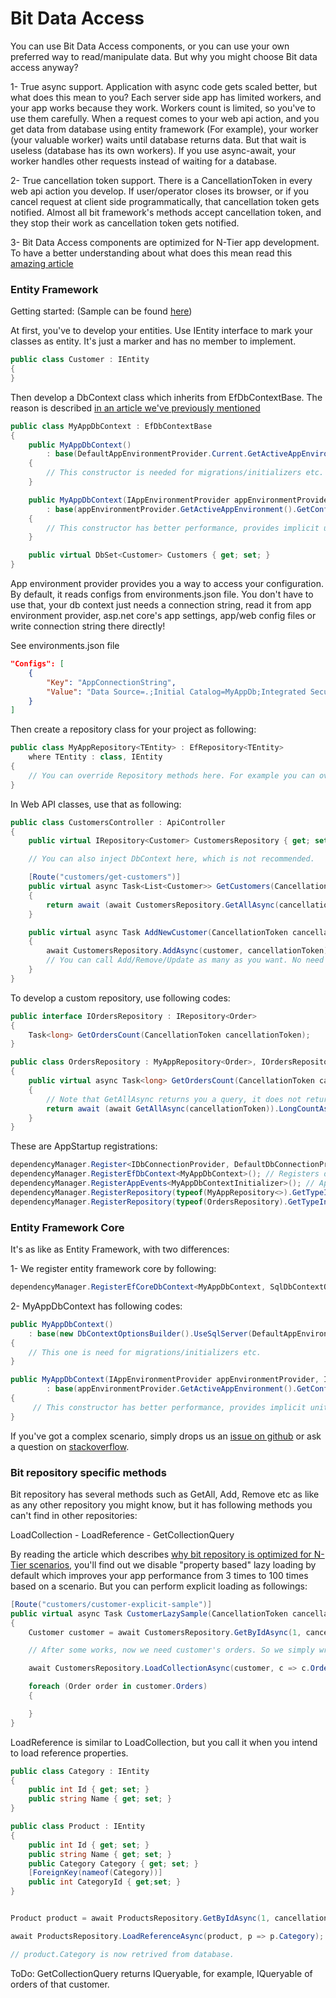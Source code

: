 # Bit Data Access

You can use Bit Data Access components, or you can use your own preferred way to read/manipulate data. But why you might choose Bit data access anyway?


1- True async support. Application with async code gets scaled better, but what does this mean to you? Each server side app has limited workers, and your app works because they work. Workers count is limited, so you've to use them carefully. When a request comes to your web api action, and you get data from database using entity framework (For example), your worker (your valuable worker) waits until database returns data. But that wait is useless (database has its own workers). If you use async-await, your worker handles other requests instead of waiting for a database.


2- True cancellation token support. There is a CancellationToken in every web api action you develop. If user/operator closes its browser, or if you cancel request at client side programmatically, that cancellation token gets notified. Almost all bit framework's methods accept cancellation token, and they stop their work as cancellation token gets notified.


3- Bit Data Access components are optimized for N-Tier app development. To have a better understanding about what does this mean read this [amazing article](docs/blog/optimized-entity-framework-for-n-tier-apps.md)

### Entity Framework

Getting started: (Sample can be found [here](https://github.com/bit-foundation/bit-framework/tree/master/Samples/DataAccessSamples/))

At first, you've to develop your entities. Use IEntity interface to mark your classes as entity. It's just a marker and has no member to implement.

```csharp
public class Customer : IEntity
{
}
```

Then develop a DbContext class which inherits from EfDbContextBase. The reason is described [in an article we've previously mentioned](docs/blog/optimized-entity-framework-for-n-tier-apps.md)

```csharp
public class MyAppDbContext : EfDbContextBase
{
    public MyAppDbContext()
        : base(DefaultAppEnvironmentProvider.Current.GetActiveAppEnvironment().GetConfig<string>("AppConnectionString"))
    {
        // This constructor is needed for migrations/initializers etc.
    }

    public MyAppDbContext(IAppEnvironmentProvider appEnvironmentProvider, IDbConnectionProvider dbConnectionProvider)
        : base(appEnvironmentProvider.GetActiveAppEnvironment().GetConfig<string>("AppConnectionString"), dbConnectionProvider)
    {
        // This constructor has better performance, provides implicit unit of work, etc. And it is automatically used by bit framework while processing requests etc.
    }

    public virtual DbSet<Customer> Customers { get; set; }
}
```

App environment provider provides you a way to access your configuration. By default, it reads configs from environments.json file. You don't have to use that, your db context just needs a connection string, read it from app environment provider, asp.net core's app settings, app/web config files or write connection string there directly!

See environments.json file

```json
"Configs": [
    {
        "Key": "AppConnectionString",
        "Value": "Data Source=.;Initial Catalog=MyAppDb;Integrated Security=True;"
    }
]
```

Then create a repository class for your project as following:

```csharp
public class MyAppRepository<TEntity> : EfRepository<TEntity>
    where TEntity : class, IEntity
{
    // You can override Repository methods here. For example you can override AddAsync
}

```

In Web API classes, use that as following:

```csharp
public class CustomersController : ApiController
{
    public virtual IRepository<Customer> CustomersRepository { get; set; } // property injection

    // You can also inject DbContext here, which is not recommended.

    [Route("customers/get-customers")]
    public virtual async Task<List<Customer>> GetCustomers(CancellationToken cancellationToken)
    {
        return await (await CustomersRepository.GetAllAsync(cancellationToken)).ToListAsync(cancellationToken);
    }

    public virtual async Task AddNewCustomer(CancellationToken cancellationToken, Customer customer)
    {
        await CustomersRepository.AddAsync(customer, cancellationToken);
        // You can call Add/Remove/Update as many as you want. No need to call SaveChanges, we save everything if no issue is found during processing this request. (Implicit unit of work)
    }
}
```

To develop a custom repository, use following codes:

```csharp
public interface IOrdersRepository : IRepository<Order>
{
    Task<long> GetOrdersCount(CancellationToken cancellationToken);
}

public class OrdersRepository : MyAppRepository<Order>, IOrdersRepository
{
    public virtual async Task<long> GetOrdersCount(CancellationToken cancellationToken)
    {
        // Note that GetAllAsync returns you a query, it does not return all data. So following code has this sql as its equivalent: select count_big(*) from Orders
        return await (await GetAllAsync(cancellationToken)).LongCountAsync(cancellationToken);
    }
}
```

These are AppStartup registrations:

```csharp
dependencyManager.Register<IDbConnectionProvider, DefaultDbConnectionProvider<SqlConnection>>(); // Uses Sql connection
dependencyManager.RegisterEfDbContext<MyAppDbContext>(); // Registers db context class
dependencyManager.RegisterAppEvents<MyAppDbContextInitializer>(); // App event to initialize db context at startup. We recommend you to use Entity framework migrations instead.
dependencyManager.RegisterRepository(typeof(MyAppRepository<>).GetTypeInfo()); // You can inject IRepository<Customer> or IRepository<any class you want>
dependencyManager.RegisterRepository(typeof(OrdersRepository).GetTypeInfo()); // It registers custom orders repository
```

### Entity Framework Core

It's as like as Entity Framework, with two differences:

1- We register entity framework core by following:

```csharp
dependencyManager.RegisterEfCoreDbContext<MyAppDbContext, SqlDbContextObjectsProvider>();
```

2- MyAppDbContext has following codes:

```csharp
public MyAppDbContext()
    : base(new DbContextOptionsBuilder().UseSqlServer(DefaultAppEnvironmentProvider.Current.GetActiveAppEnvironment().GetConfig<string>("AppConnectionString")).Options)
{
    // This one is need for migrations/initializers etc.
}

public MyAppDbContext(IAppEnvironmentProvider appEnvironmentProvider, IDbContextObjectsProvider dbContextCreationOptionsProvider)
        : base(appEnvironmentProvider.GetActiveAppEnvironment().GetConfig<string>("AppConnectionString"), dbContextCreationOptionsProvider)
{
     // This constructor has better performance, provides implicit unit of work, etc. And it is automatically used by bit framework while processing requests etc.
}
```

If you've got a complex scenario, simply drops us an [issue on github](https://github.com/bit-foundation/bit-framework/issues) or ask a question on [stackoverflow](https://stackoverflow.com/questions/tagged/bit-framework).

### Bit repository specific methods

Bit repository has several methods such as GetAll, Add, Remove etc as like as any other repository you might know, but it has following methods you can't find in other repositories:

LoadCollection - LoadReference - GetCollectionQuery

By reading the article which describes [why bit repository is optimized for N-Tier scenarios](docs/blog/optimized-entity-framework-for-n-tier-apps.md), you'll find out we disable "property based" lazy loading by default which improves your app performance from 3 times to 100 times based on a scenario. But you can perform explicit loading as followings:

```csharp
[Route("customers/customer-explicit-sample")]
public virtual async Task CustomerLazySample(CancellationToken cancellationToken)
{
    Customer customer = await CustomersRepository.GetByIdAsync(1, cancellationToken);

    // After some works, now we need customer's orders. So we simply write:

    await CustomersRepository.LoadCollectionAsync(customer, c => c.Orders, cancellationToken); // Uses async-await + cancellation token for explicit loading! And it has no performance penalty (-:

    foreach (Order order in customer.Orders)
    {

    }
}
```

LoadReference is similar to LoadCollection, but you call it when you intend to load reference properties.

```csharp
public class Category : IEntity
{ 
    public int Id { get; set; }
    public string Name { get; set; }
}

public class Product : IEntity
{
    public int Id { get; set; }
    public string Name { get; set; }
    public Category Category { get; set; }
    [ForeignKey(nameof(Category))]
    public int CategoryId { get;set; }
}


Product product = await ProductsRepository.GetByIdAsync(1, cancellationToken);

await ProductsRepository.LoadReferenceAsync(product, p => p.Category);

// product.Category is now retrived from database.

```

ToDo: GetCollectionQuery returns IQueryable, for example, IQueryable of orders of that customer.